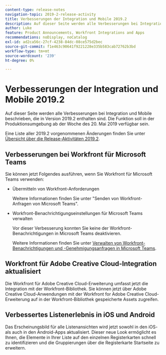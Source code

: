 ```yaml
---
content-type: release-notes
navigation-topic: 2019-2-release-activity
title: Verbesserungen der Integration und Mobile 2019.2
description: Auf dieser Seite werden alle Verbesserungen bei Integration und Mobile beschrieben, die in Version 2019.2 enthalten sind. Die Funktion soll in der Produktionsumgebung ab der Woche des 20. Mai 2019 verfügbar sein.
author: Luke
feature: Product Announcements, Workfront Integrations and Apps
recommendations: noDisplay, noCatalog
exl-id: ad2ca56c-27cf-4238-84dc-08ce575d2bec
source-git-commit: f1e463c90641f9221228e335b583cab72762b3bd
workflow-type: tm+mt
source-wordcount: '239'
ht-degree: 0%

---
```


# Verbesserungen der Integration und Mobile 2019.2

Auf dieser Seite werden alle Verbesserungen bei Integration und Mobile beschrieben, die in Version 2019.2 enthalten sind. Die Funktion soll in der Produktionsumgebung ab der Woche des 20. Mai 2019 verfügbar sein.

Eine Liste aller 2019.2 vorgenommenen Änderungen finden Sie unter [Übersicht über die Release-Aktivitäten 2019.2](../../../../product-announcements/product-releases/quarterly-release-archive/2019.2-release-activity/2019-2-release-activity-overview.md).

## Verbesserungen bei Workfront für Microsoft Teams

Sie können jetzt Folgendes ausführen, wenn Sie Workfront für Microsoft Teams verwenden:

* Übermitteln von Workfront-Anforderungen

  Weitere Informationen finden Sie unter &quot;Senden von Workfront-Anfragen von Microsoft Teams&quot;.

* Workfront-Benachrichtigungseinstellungen für Microsoft Teams verwalten

  Vor dieser Verbesserung konnten Sie keine der Workfront-Benachrichtigungen in Microsoft Teams deaktivieren.

  Weitere Informationen finden Sie unter [Verwalten von Workfront-Benachrichtigungen und -Genehmigungsanfragen in Microsoft Teams](../../../../workfront-integrations-and-apps/using-workfront-with-microsoft-teams/manage-wf-notifications-approval-requests-ms-teams.md).

## Workfront für Adobe Creative Cloud-Integration aktualisiert

Die Workfront für Adobe Creative Cloud-Erweiterung umfasst jetzt die Integration mit der Workfront-Bibliothek. Sie können jetzt über Adobe Creative Cloud-Anwendungen mit der Workfront for Adobe Creative Cloud-Erweiterung auf in der Workfront-Bibliothek gespeicherte Assets zugreifen.

## Verbessertes Listenerlebnis in iOS und Android

Das Erscheinungsbild für alle Listenansichten wird jetzt sowohl in den iOS- als auch in den Android-Apps aktualisiert. Dieser neue Look ermöglicht es Ihnen, die Elemente in Ihrer Liste auf den einzelnen Registerkarten schnell zu identifizieren und die Gruppierungen über die Registerkarte Startseite zu erweitern.

